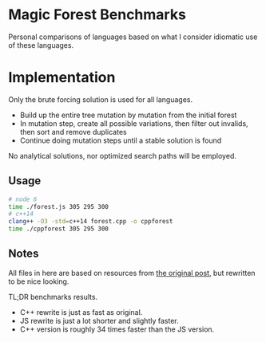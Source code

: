 # Magic Forest Benchmarks
Personal comparisons of languages based on what I consider idiomatic use of these languages.

# Implementation
Only the brute forcing solution is used for all languages.

- Build up the entire tree mutation by mutation from the initial forest
- In mutation step, create all possible variations, then filter out invalids, then sort and remove duplicates
- Continue doing mutation steps until a stable solution is found

No analytical solutions, nor optimized search paths will be employed.

## Usage

```bash
# node 6
time ./forest.js 305 295 300
# c++14
clang++ -O3 -std=c++14 forest.cpp -o cppforest
time ./cppforest 305 295 300
```

## Notes
All files in here are based on resources from [the original post](http://unriskinsight.blogspot.co.uk/2014/06/fast-functional-goats-lions-and-wolves.html), but rewritten to be nice looking.

TL;DR benchmarks results.

- C++ rewrite is just as fast as original.
- JS rewrite is just a lot shorter and slightly faster.
- C++ version is roughly 34 times faster than the JS version.
